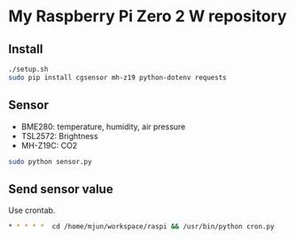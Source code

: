 # My Raspberry Pi Zero 2 W repository

## Install

```bash
./setup.sh
sudo pip install cgsensor mh-z19 python-dotenv requests
```

## Sensor

- BME280: temperature, humidity, air pressure
- TSL2572: Brightness
- MH-Z19C: CO2

```bash
sudo python sensor.py
```

## Send sensor value

Use crontab.

```bash
* * * * *  cd /home/mjun/workspace/raspi && /usr/bin/python cron.py
```
